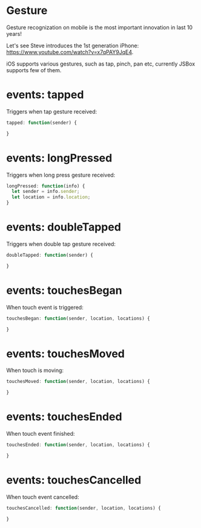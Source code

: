 # Gesture

Gesture recognization on mobile is the most important innovation in last 10 years!

Let's see Steve introduces the 1st generation iPhone: https://www.youtube.com/watch?v=x7qPAY9JqE4.

iOS supports various gestures, such as tap, pinch, pan etc, currently JSBox supports few of them.

# events: tapped

Triggers when tap gesture received:

```js
tapped: function(sender) {

}
```

# events: longPressed

Triggers when long press gesture received:

```js
longPressed: function(info) {
  let sender = info.sender;
  let location = info.location;
}
```

# events: doubleTapped

Triggers when double tap gesture received:

```js
doubleTapped: function(sender) {

}
```


# events: touchesBegan

When touch event is triggered:

```js
touchesBegan: function(sender, location, locations) {

}
```

# events: touchesMoved

When touch is moving:

```js
touchesMoved: function(sender, location, locations) {

}
```

# events: touchesEnded

When touch event finished:

```js
touchesEnded: function(sender, location, locations) {

}
```

# events: touchesCancelled

When touch event cancelled:

```js
touchesCancelled: function(sender, location, locations) {

}
```